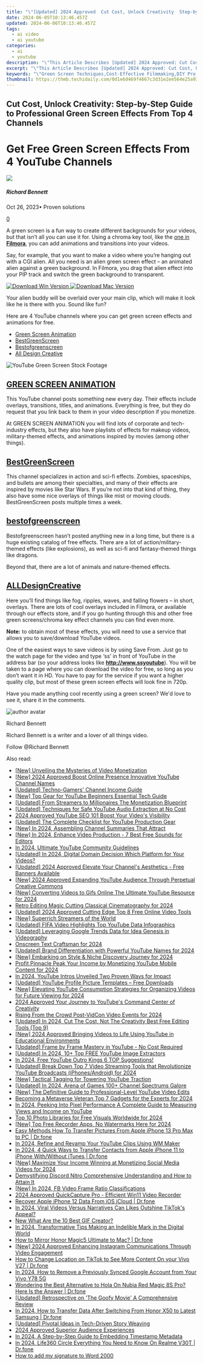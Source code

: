 ```yaml
---
title: "\"[Updated] 2024 Approved  Cut Cost, Unlock Creativity  Step-by-Step Guide to Professional Green Screen Effects From Top 4 Channels\""
date: 2024-06-05T10:13:46.457Z
updated: 2024-06-06T10:13:46.457Z
tags:
  - ai video
  - ai youtube
categories:
  - ai
  - youtube
description: "\"This Article Describes [Updated] 2024 Approved: Cut Cost, Unlock Creativity: Step-by-Step Guide to Professional Green Screen Effects From Top 4 Channels\""
excerpt: "\"This Article Describes [Updated] 2024 Approved: Cut Cost, Unlock Creativity: Step-by-Step Guide to Professional Green Screen Effects From Top 4 Channels\""
keywords: "\"Green Screen Techniques,Cost-Effective Filmmaking,DIY Pro Greenscreen,Creative Film Production,Professional Video Effects,Top Greenscreen Channels,Step-by-Step Creativity Guide\""
thumbnail: https://thmb.techidaily.com/0d1e6d469f4667c3d31e2ee564e25a93a1f4e0a1835558608501c466657ed85d.png
---
```


## Cut Cost, Unlock Creativity: Step-by-Step Guide to Professional Green Screen Effects From Top 4 Channels

# Get Free Green Screen Effects From 4 YouTube Channels

![](https://images.wondershare.com/filmora/article-images/richard-bennett.jpg)

##### Richard Bennett

 Oct 26, 2023• Proven solutions

[0](#commentsBoxSeoTemplate)

A green screen is a fun way to create different backgrounds for your videos, but that isn’t all you can use it for. Using a chroma key tool, like the [one in **Filmora**](https://tools.techidaily.com/wondershare/filmora/download/), you can add animations and transitions into your videos.

Say, for example, that you want to make a video where you’re hanging out with a CGI alien. All you need is an alien green screen effect – an animated alien against a green background. In Filmora, you drag that alien effect into your PIP track and switch the green background to transparent.

[![Download Win Version](https://images.wondershare.com/filmora/guide/download-btn-win.jpg) ](https://tools.techidaily.com/wondershare/filmora/download/) [![Download Mac Version](https://images.wondershare.com/filmora/guide/download-btn-mac.jpg) ](https://tools.techidaily.com/wondershare/filmora/download/)

Your alien buddy will be overlaid over your main clip, which will make it look like he is there with you. Sound like fun?

Here are 4 YouTube channels where you can get green screen effects and animations for free.

* [Green Screen Animation](#animation)
* [BestGreenScreen](#best)
* [Bestofgreenscreen](#bestof)
* [All Design Creative](#alldesign)

![YouTube Green Screen Stock Footage](https://images.wondershare.com/filmora/article-images/free-green-screen-effects.jpg)

## [GREEN SCREEN ANIMATION](https://www.youtube.com/channel/UCk7DcAEWN8dna2A%5FKYSSslQ/featured)

This YouTube channel posts something new every day. Their effects include overlays, transitions, titles, and animations. Everything is free, but they do request that you link back to them in your video description if you monetize.

At GREEN SCREEN ANIMATION you will find lots of corporate and tech-industry effects, but they also have playlists of effects for makeup videos, military-themed effects, and animations inspired by movies (among other things).

## [BestGreenScreen](https://www.youtube.com/user/bestgreenscreen/featured)

This channel specializes in action and sci-fi effects. Zombies, spaceships, and bullets are among their specialties, and many of their effects are inspired by movies like Star Wars. If you’re not into that kind of thing, they also have some nice overlays of things like mist or moving clouds. BestGreenScreen posts multiple times a week.

## [bestofgreenscreen](https://www.youtube.com/user/bestofgreenscreen/featured)

Bestofgreenscreen hasn’t posted anything new in a long time, but there is a huge existing catalog of free effects. There are a lot of action/military-themed effects (like explosions), as well as sci-fi and fantasy-themed things like dragons.

Beyond that, there are a lot of animals and nature-themed effects.

## [ALLDesignCreative](https://www.youtube.com/user/alldesigncreative)

Here you’ll find things like fog, ripples, waves, and falling flowers – in short, overlays. There are lots of cool overlays included in Filmora, or available through our effects store, and if you go hunting through this and other free green screens/chroma key effect channels you can find even more.

**Note:** to obtain most of these effects, you will need to use a service that allows you to save/download YouTube videos.

One of the easiest ways to save videos is by using Save From. Just go to the watch page for the video and type ‘ss’ in front of YouTube in the address bar (so your address looks like **<http://www.ssyoutube>**). You will be taken to a page where you can download the video for free, so long as you don’t want it in HD. You have to pay for the service if you want a higher quality clip, but most of these green screen effects will look fine in 720p.

Have you made anything cool recently using a green screen? We'd love to see it, share it in the comments.

![author avatar](https://images.wondershare.com/filmora/article-images/richard-bennett.jpg)

Richard Bennett

Richard Bennett is a writer and a lover of all things video.

Follow @Richard Bennett

<span class="atpl-alsoreadstyle">Also read:</span>
<div><ul>
<li><a href="https://facebook-video-footage.techidaily.com/new-unveiling-the-mysteries-of-video-monetization/"><u>[New] Unveiling the Mysteries of Video Monetization</u></a></li>
<li><a href="https://facebook-video-footage.techidaily.com/new-2024-approved-boost-online-presence-innovative-youtube-channel-names/"><u>[New] 2024 Approved  Boost Online Presence  Innovative YouTube Channel Names</u></a></li>
<li><a href="https://facebook-video-footage.techidaily.com/updated-techno-gamers-channel-income-guide/"><u>[Updated] Techno-Gamers' Channel Income Guide</u></a></li>
<li><a href="https://facebook-video-footage.techidaily.com/new-top-gear-for-youtube-beginners-essential-tech-guide/"><u>[New] Top Gear for YouTube Beginners  Essential Tech Guide</u></a></li>
<li><a href="https://facebook-video-footage.techidaily.com/updated-from-streamers-to-millionaires-the-monetization-blueprint/"><u>[Updated] From Streamers to Millionaires  The Monetization Blueprint</u></a></li>
<li><a href="https://facebook-video-footage.techidaily.com/updated-techniques-for-safe-youtube-audio-extraction-at-no-cost/"><u>[Updated] Techniques for Safe YouTube Audio Extraction at No Cost</u></a></li>
<li><a href="https://facebook-video-footage.techidaily.com/2024-approved-youtube-seo-101-boost-your-videos-visibility/"><u>2024 Approved  YouTube SEO 101  Boost Your Video's Visibility</u></a></li>
<li><a href="https://facebook-video-footage.techidaily.com/updated-the-complete-checklist-for-youtube-production-gear/"><u>[Updated] The Complete Checklist for YouTube Production Gear</u></a></li>
<li><a href="https://facebook-video-footage.techidaily.com/new-in-2024-assembling-channel-summaries-that-attract/"><u>[New] In 2024, Assembling Channel Summaries That Attract</u></a></li>
<li><a href="https://facebook-video-footage.techidaily.com/new-in-2024-enhance-video-production-7-best-free-sounds-for-editors/"><u>[New] In 2024, Enhance Video Production - 7 Best Free Sounds for Editors</u></a></li>
<li><a href="https://facebook-video-footage.techidaily.com/in-2024-ultimate-youtube-community-guidelines/"><u>In 2024, Ultimate YouTube Community Guidelines</u></a></li>
<li><a href="https://facebook-video-footage.techidaily.com/updated-in-2024-digital-domain-decision-which-platform-for-your-videos/"><u>[Updated] In 2024, Digital Domain Decision  Which Platform for Your Videos?</u></a></li>
<li><a href="https://facebook-video-footage.techidaily.com/updated-2024-approved-elevate-your-channels-aesthetics-free-banners-available/"><u>[Updated] 2024 Approved  Elevate Your Channel's Aesthetics - Free Banners Available</u></a></li>
<li><a href="https://facebook-video-footage.techidaily.com/new-2024-approved-expanding-youtube-audience-through-perpetual-creative-commons/"><u>[New] 2024 Approved  Expanding YouTube Audience Through Perpetual Creative Commons</u></a></li>
<li><a href="https://facebook-video-footage.techidaily.com/new-converting-videos-to-gifs-online-the-ultimate-youtube-resource-for-2024/"><u>[New] Converting Videos to Gifs Online  The Ultimate YouTube Resource for 2024</u></a></li>
<li><a href="https://facebook-video-footage.techidaily.com/retro-editing-magic-cutting-classical-cinematography-for-2024/"><u>Retro Editing Magic  Cutting Classical Cinematography for 2024</u></a></li>
<li><a href="https://facebook-video-footage.techidaily.com/updated-2024-approved-cutting-edge-top-8-free-online-video-tools/"><u>[Updated] 2024 Approved  Cutting Edge  Top 8 Free Online Video Tools</u></a></li>
<li><a href="https://facebook-video-footage.techidaily.com/new-superrich-streamers-of-the-world/"><u>[New] Superrich Streamers of the World</u></a></li>
<li><a href="https://facebook-video-footage.techidaily.com/updated-fifa-video-highlights-top-youtube-data-infographics/"><u>[Updated] FIFA Video Highlights  Top YouTube Data Infographics</u></a></li>
<li><a href="https://facebook-video-footage.techidaily.com/updated-leveraging-google-trends-data-for-idea-genesis-in-videography/"><u>[Updated] Leveraging Google Trends Data for Idea Genesis in Videography</u></a></li>
<li><a href="https://facebook-video-footage.techidaily.com/onscreen-text-craftsman-for-2024/"><u>Onscreen Text Craftsman for 2024</u></a></li>
<li><a href="https://facebook-video-footage.techidaily.com/updated-brand-differentiation-with-powerful-youtube-names-for-2024/"><u>[Updated] Brand Differentiation with Powerful YouTube Names for 2024</u></a></li>
<li><a href="https://facebook-video-footage.techidaily.com/new-embarking-on-style-and-niche-discovery-journey-for-2024/"><u>[New] Embarking on Style & Niche Discovery Journey for 2024</u></a></li>
<li><a href="https://facebook-video-footage.techidaily.com/profit-pinnacle-peak-your-income-by-monetizing-youtube-mobile-content-for-2024/"><u>Profit Pinnacle  Peak Your Income by Monetizing YouTube Mobile Content for 2024</u></a></li>
<li><a href="https://facebook-video-footage.techidaily.com/in-2024-youtube-intros-unveiled-two-proven-ways-for-impact/"><u>In 2024, YouTube Intros Unveiled  Two Proven Ways for Impact</u></a></li>
<li><a href="https://facebook-video-footage.techidaily.com/updated-youtube-profile-picture-templates-free-downloads/"><u>[Updated] YouTube Profile Picture Templates – Free Downloads</u></a></li>
<li><a href="https://facebook-video-footage.techidaily.com/new-elevating-youtube-consumption-strategies-for-organizing-videos-for-future-viewing-for-2024/"><u>[New] Elevating YouTube Consumption  Strategies for Organizing Videos for Future Viewing for 2024</u></a></li>
<li><a href="https://facebook-video-footage.techidaily.com/2024-approved-your-journey-to-youtubes-command-center-of-creativity/"><u>2024 Approved  Your Journey to YouTube's Command Center of Creativity</u></a></li>
<li><a href="https://facebook-video-footage.techidaily.com/rising-from-the-crowd-post-vidcon-video-events-for-2024/"><u>Rising From the Crowd  Post-VidCon Video Events for 2024</u></a></li>
<li><a href="https://facebook-video-footage.techidaily.com/updated-in-2024-cut-the-cost-not-the-creativity-best-free-editing-tools-top-9/"><u>[Updated] In 2024, Cut The Cost, Not The Creativity  Best Free Editing Tools (Top 9)</u></a></li>
<li><a href="https://facebook-video-footage.techidaily.com/new-2024-approved-bringing-videos-to-life-using-youtube-in-educational-environments/"><u>[New] 2024 Approved  Bringing Videos to Life  Using YouTube in Educational Environments</u></a></li>
<li><a href="https://facebook-video-footage.techidaily.com/updated-frame-by-frame-mastery-in-youtube-no-cost-required/"><u>[Updated] Frame by Frame Mastery in YouTube - No Cost Required</u></a></li>
<li><a href="https://facebook-video-footage.techidaily.com/updated-in-2024-10plus-top-free-youtube-image-extractors/"><u>[Updated] In 2024, 10+ Top FREE YouTube Image Extractors</u></a></li>
<li><a href="https://facebook-video-footage.techidaily.com/in-2024-free-youtube-outro-kings-6-top-suggestions/"><u>In 2024, Free YouTube Outro Kings  6 TOP Suggestions!</u></a></li>
<li><a href="https://facebook-video-footage.techidaily.com/updated-break-down-top-7-video-streaming-tools-that-revolutionize-youtube-broadcasts-iphonesandroid-for-2024/"><u>[Updated] Break Down  Top 7 Video Streaming Tools that Revolutionize YouTube Broadcasts (iPhones/Android) for 2024</u></a></li>
<li><a href="https://facebook-video-footage.techidaily.com/new-tactical-tagging-for-towering-youtube-traction/"><u>[New] Tactical Tagging for Towering YouTube Traction</u></a></li>
<li><a href="https://facebook-video-footage.techidaily.com/updated-in-2024-arena-of-games-100plus-channel-spectrums-galore/"><u>[Updated] In 2024, Arena of Games  100+ Channel Spectrums Galore</u></a></li>
<li><a href="https://facebook-video-footage.techidaily.com/new-the-definitive-guide-to-professional-level-youtube-video-edits/"><u>[New] The Definitive Guide to Professional-Level YouTube Video Edits</u></a></li>
<li><a href="https://extra-hints.techidaily.com/becoming-a-metaverse-veteran-top-7-gadgets-for-the-experts-for-2024/"><u>Becoming a Metaverse Veteran  Top 7 Gadgets for the Experts for 2024</u></a></li>
<li><a href="https://youtube-stream.techidaily.com/in-2024-peeking-into-pixel-performance-a-complete-guide-to-measuring-views-and-income-on-youtube/"><u>In 2024, Peeking Into Pixel Performance  A Complete Guide to Measuring Views and Income on YouTube</u></a></li>
<li><a href="https://some-guidance.techidaily.com/top-10-photo-libraries-for-free-visuals-worldwide-for-2024/"><u>Top 10 Photo Libraries for Free Visuals Worldwide for 2024</u></a></li>
<li><a href="https://desktop-recording.techidaily.com/new-top-free-recorder-apps-no-watermarks-here-for-2024/"><u>[New] Top Free Recorder Apps, No Watermarks Here for 2024</u></a></li>
<li><a href="https://iphone-transfer.techidaily.com/easy-methods-how-to-transfer-pictures-from-apple-iphone-13-pro-max-to-pc-drfone-by-drfone-transfer-from-ios/"><u>Easy Methods How To Transfer Pictures From Apple iPhone 13 Pro Max to PC | Dr.fone</u></a></li>
<li><a href="https://youtube-help.techidaily.com/in-2024-refine-and-revamp-your-youtube-clips-using-wm-maker/"><u>In 2024, Refine and Revamp Your YouTube Clips Using WM Maker</u></a></li>
<li><a href="https://iphone-transfer.techidaily.com/in-2024-4-quick-ways-to-transfer-contacts-from-apple-iphone-11-to-iphone-withwithout-itunes-drfone-by-drfone-transfer-from-ios/"><u>In 2024, 4 Quick Ways to Transfer Contacts from Apple iPhone 11 to iPhone With/Without iTunes | Dr.fone</u></a></li>
<li><a href="https://facebook-video-content.techidaily.com/new-maximize-your-income-winning-at-monetizing-social-media-videos-for-2024/"><u>[New] Maximize Your Income  Winning at Monetizing Social Media Videos for 2024</u></a></li>
<li><a href="https://tiktok-clips.techidaily.com/demystifying-discord-nitro-comprehensive-understanding-and-how-to-attain-it/"><u>Demystifying Discord Nitro  Comprehensive Understanding and How to Attain It</u></a></li>
<li><a href="https://facebook-clips.techidaily.com/new-in-2024-fb-video-frame-ratio-classifications/"><u>[New] In 2024, FB Video Frame Ratio Classifications</u></a></li>
<li><a href="https://video-screen-grab.techidaily.com/2024-approved-quickcapture-pro-efficient-win11-video-recorder/"><u>2024 Approved  QuickCapture Pro - Efficient Win11 Video Recorder</u></a></li>
<li><a href="https://techidaily.com/recover-apple-iphone-12-data-from-ios-icloud-drfone-by-drfone-ios-data-recovery-ios-data-recovery/"><u>Recover Apple iPhone 12 Data From iOS iCloud | Dr.fone</u></a></li>
<li><a href="https://tiktok-videos.techidaily.com/in-2024-viral-videos-versus-narratives-can-likes-outshine-tiktoks-appeal/"><u>In 2024, Viral Videos Versus Narratives  Can Likes Outshine TikTok's Appeal?</u></a></li>
<li><a href="https://ai-editing-video.techidaily.com/new-what-are-the-10-best-gif-creator/"><u>New What Are the 10 Best GIF Creator?</u></a></li>
<li><a href="https://youtube-stream.techidaily.com/in-2024-transformative-tips-making-an-indelible-mark-in-the-digital-world/"><u>In 2024, Transformative Tips  Making an Indelible Mark in the Digital World</u></a></li>
<li><a href="https://screen-mirror.techidaily.com/how-to-mirror-honor-magic5-ultimate-to-mac-drfone-by-drfone-android/"><u>How to Mirror Honor Magic5 Ultimate to Mac? | Dr.fone</u></a></li>
<li><a href="https://instagram-video-recordings.techidaily.com/new-2024-approved-enhancing-instagram-communications-through-video-engagement/"><u>[New] 2024 Approved  Enhancing Instagram Communications Through Video Engagement</u></a></li>
<li><a href="https://location-social.techidaily.com/how-to-change-location-on-tiktok-to-see-more-content-on-your-vivo-v27-drfone-by-drfone-virtual-android/"><u>How to Change Location on TikTok to See More Content On your Vivo V27 | Dr.fone</u></a></li>
<li><a href="https://android-unlock.techidaily.com/in-2024-how-to-remove-a-previously-synced-google-account-from-your-vivo-y78-5g-by-drfone-android/"><u>In 2024, How to Remove a Previously Synced Google Account from Your Vivo Y78 5G</u></a></li>
<li><a href="https://fake-location.techidaily.com/wondering-the-best-alternative-to-hola-on-nubia-red-magic-8s-pro-here-is-the-answer-drfone-by-drfone-virtual-android/"><u>Wondering the Best Alternative to Hola On Nubia Red Magic 8S Pro? Here Is the Answer | Dr.fone</u></a></li>
<li><a href="https://extra-approaches.techidaily.com/updated-retrospective-on-the-goofy-movie-a-comprehensive-review/"><u>[Updated] Retrospective on 'The Goofy Movie'  A Comprehensive Review</u></a></li>
<li><a href="https://android-transfer.techidaily.com/in-2024-how-to-transfer-data-after-switching-from-honor-x50-to-latest-samsung-drfone-by-drfone-transfer-from-android-transfer-from-android/"><u>In 2024, How to Transfer Data After Switching From Honor X50 to Latest Samsung | Dr.fone</u></a></li>
<li><a href="https://extra-approaches.techidaily.com/updated-pivotal-ideas-in-tech-driven-story-weaving/"><u>[Updated] Pivotal Ideas in Tech-Driven Story Weaving</u></a></li>
<li><a href="https://some-approaches.techidaily.com/2024-approved-superior-audience-experiences/"><u>2024 Approved  Superior Audience Experiences</u></a></li>
<li><a href="https://youtube-videos.techidaily.com/in-2024-a-step-by-step-guide-to-embedding-timestamp-metadata/"><u>In 2024, A Step-by-Step Guide to Embedding Timestamp Metadata</u></a></li>
<li><a href="https://phone-solutions.techidaily.com/in-2024-life360-circle-everything-you-need-to-know-on-realme-v30t-drfone-by-drfone-virtual-android/"><u>In 2024, Life360 Circle Everything You Need to Know On Realme V30T | Dr.fone</u></a></li>
<li><a href="https://phone-solutions.techidaily.com/how-to-add-my-signature-to-word-2000-by-ldigisigner-sign-a-word-sign-a-word/"><u>How to add my signature to Word 2000</u></a></li>
</ul></div>

<ins class="adsbygoogle"
      style="display:block"
      data-ad-client="ca-pub-7571918770474297"
      data-ad-slot="8358498916"
      data-ad-format="auto"
      data-full-width-responsive="true"></ins>